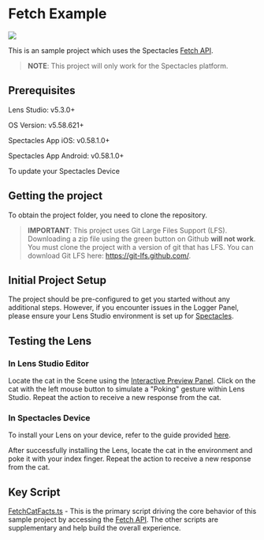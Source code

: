 # Fetch Example

![](./README-ref/fetch-example.gif)

This is an sample project which uses the Spectacles [Fetch API](https://developers.snap.com/spectacles/about-spectacles-features/apis/fetch). 

> __NOTE__: 
> This project will only work for the Spectacles platform. 

## Prerequisites

Lens Studio: v5.3.0+

OS Version: v5.58.621+

Spectacles App iOS: v0.58.1.0+

Spectacles App Android: v0.58.1.0+

To update your Spectacles Device 

## Getting the project

To obtain the project folder, you need to clone the repository.

> __IMPORTANT__: 
> This project uses Git Large Files Support (LFS). Downloading a zip file using the green button on Github
> **will not work**. You must clone the project with a version of git that has LFS.
> You can download Git LFS here: https://git-lfs.github.com/.

## Initial Project Setup

The project should be pre-configured to get you started without any additional steps. However, if you encounter issues in the Logger Panel, please ensure your Lens Studio environment is set up for [Spectacles](https://developers.snap.com/spectacles/get-started/start-buiding/preview-panel).

## Testing the Lens

### In Lens Studio Editor
Locate the cat in the Scene using the [Interactive Preview Panel](https://developers.snap.com/lens-studio/lens-studio-workflow/previewing-your-lens#interactive-preview). Click on the cat with the left mouse button to simulate a "Poking" gesture within Lens Studio. Repeat the action to receive a new response from the cat.

### In Spectacles Device
To install your Lens on your device, refer to the guide provided [here](https://developers.snap.com/spectacles/get-started/start-buiding/test-lens-on-spectacles).

After successfully installing the Lens, locate the cat in the environment and poke it with your index finger. Repeat the action to receive a new response from the cat.


## Key Script

[FetchCatFacts.ts](./Assets/Scripts/FetchCatFacts.ts) - This is the primary script driving the core behavior of this sample project by accessing the [Fetch API](https://developers.snap.com/spectacles/about-spectacles-features/apis/fetch). The other scripts are supplementary and help build the overall experience.
